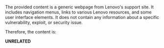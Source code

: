 The provided content is a generic webpage from Lenovo's support site. It includes navigation menus, links to various Lenovo resources, and some user interface elements. It does not contain any information about a specific vulnerability, exploit, or security issue.

Therefore, the content is:

**UNRELATED**